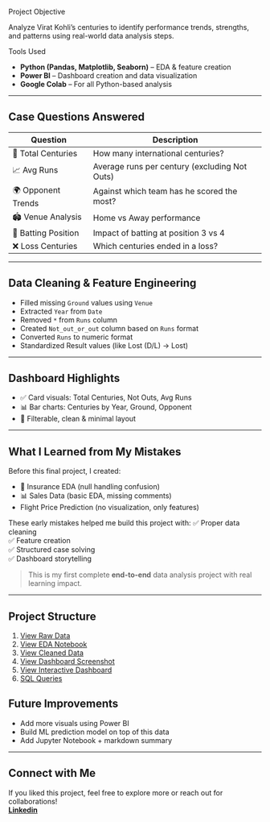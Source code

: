 
Project Objective

Analyze Virat Kohli’s centuries to identify performance trends, strengths, and patterns using real-world data analysis steps.

 Tools Used

- **Python (Pandas, Matplotlib, Seaborn)** – EDA & feature creation
- **Power BI** – Dashboard creation and data visualization
- **Google Colab** – For all Python-based analysis

---

## Case Questions Answered

| Question | Description |
|----------|-------------|
| 🏏 Total Centuries | How many international centuries? |
| 📈 Avg Runs | Average runs per century (excluding Not Outs) |
| 🌍 Opponent Trends | Against which team has he scored the most? |
| 🏟️ Venue Analysis | Home vs Away performance |
| 🔄 Batting Position | Impact of batting at position 3 vs 4 |
| ❌ Loss Centuries | Which centuries ended in a loss? |

---

##  Data Cleaning & Feature Engineering

- Filled missing `Ground` values using `Venue`
- Extracted `Year` from `Date`
- Removed `*` from `Runs` column
- Created `Not_out_or_out` column based on `Runs` format
- Converted `Runs` to numeric format
- Standardized Result values (like Lost (D/L) → Lost)

---

##  Dashboard Highlights

- ✅ Card visuals: Total Centuries, Not Outs, Avg Runs
- 📊 Bar charts: Centuries by Year, Ground, Opponent
- 📌 Filterable, clean & minimal layout

---

##  What I Learned from My Mistakes

Before this final project, I created:
- 🏥 Insurance EDA (null handling confusion)
- 📊 Sales Data (basic EDA, missing comments)
- Flight Price Prediction (no visualization, only features)

These early mistakes helped me build this project with:
✅ Proper data cleaning  
✅ Feature creation  
✅ Structured case solving  
✅ Dashboard storytelling

>  This is my first complete **end-to-end** data analysis project with real learning impact.

---
## Project Structure

1. [View Raw Data](https://github.com/mareeswaran82/Data-Analysis-Portfolio/blob/main/Virat_Kohli_Centuries_Analysis/01_raw%20virat%20kohlli%20data.csv)
2. [View EDA Notebook](https://github.com/mareeswaran82/Data-Analysis-Portfolio/blob/main/Virat_Kohli_Centuries_Analysis/02_Virat_Kohli_EDA.ipynb)
3. [View Cleaned Data](https://github.com/mareeswaran82/Data-Analysis-Portfolio/blob/main/Virat_Kohli_Centuries_Analysis/03_Cleaned_raw_data.csv.csv)
4. [View Dashboard Screenshot](https://github.com/mareeswaran82/Data-Analysis-Portfolio/blob/main/Virat_Kohli_Centuries_Analysis/04_Virat_kohli_dashboard.png)
5. [View Interactive Dashboard](https://drive.google.com/file/d/1ppjvDEUBMgeZJ60Zo27h8ZiThYVLGFbv/view?usp=drive_link)
6. [SQL Queries](https://github.com/mareeswaran82/Data-Analysis-Portfolio/blob/main/Virat_Kohli_Centuries_Analysis/05_Virat_kohli_analysis_queries.sql)


##  Future Improvements

- Add more visuals using Power BI  
- Build ML prediction model on top of this data  
- Add Jupyter Notebook + markdown summary  

---

##  Connect with Me

If you liked this project, feel free to explore more or reach out for collaborations!  
**[Linkedin](https://www.linkedin.com/in/mareeswaran8248/)**

